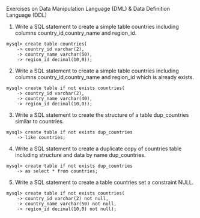 Exercises on Data Manipulation Language (DML) & Data Definition Language (DDL)

1) Write a SQL statement to create a simple table countries including columns country_id,country_name and region_id.

```MySQL
mysql> create table countries(
    -> country_id varchar(2),
    -> country_name varchar(50),
    -> region_id decimal(10,0));
```
2) Write a SQL statement to create a simple table countries including columns country_id,country_name and region_id which is already exists. 

```MySQL
mysql> create table if not exists countries(
    -> country_id varchar(2),
    -> country_name varchar(40),
    -> region_id decimal(10,0));
```

3) Write a SQL statement to create the structure of a table dup_countries similar to countries.

```MySQL
mysql> create table if not exists dup_countries 
    -> like countries;
```

4) Write a SQL statement to create a duplicate copy of countries table including structure and data by name dup_countries.

```MySQL
mysql> create table if not exists dup_countries
    -> as select * from countries;
```

5) Write a SQL statement to create a table countries set a constraint NULL.

```MySQL
mysql> create table if not exists countries(
    -> country_id varchar(2) not null,
    -> country_name varchar(50) not null,
    -> region_id decimal(10,0) not null);
```
